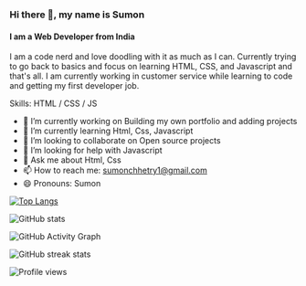 ### Hi there 👋, my name is Sumon
#### I am a Web Developer from India
I am a code nerd and love doodling with it as much as I can. Currently trying to go back to basics and focus on learning HTML, CSS, and Javascript and that's all. I am currently working in customer service while learning to code and getting my first developer job.

Skills: HTML / CSS / JS

- 🔭 I’m currently working on Building my own portfolio and adding projects 
- 🌱 I’m currently learning Html, Css, Javascript 
- 👯 I’m looking to collaborate on Open source projects 
- 🤔 I’m looking for help with Javascript 
- 💬 Ask me about Html, Css 
- 📫 How to reach me: sumonchhetry1@gmail.com 
- 😄 Pronouns: Sumon  

[![Top Langs](https://github-readme-stats.vercel.app/api/top-langs/?username=sumonchhetry)](https://github.com/anuraghazra/github-readme-stats)

![GitHub stats](https://github-readme-stats.vercel.app/api?username=sumonchhetry&show_icons=true)  

![GitHub Activity Graph](https://activity-graph.herokuapp.com/graph?username=sumonchhetry)  

![GitHub streak stats](https://github-readme-streak-stats.herokuapp.com/?user=sumonchhetry)  

![Profile views](https://gpvc.arturio.dev/sumonchhetry)  
